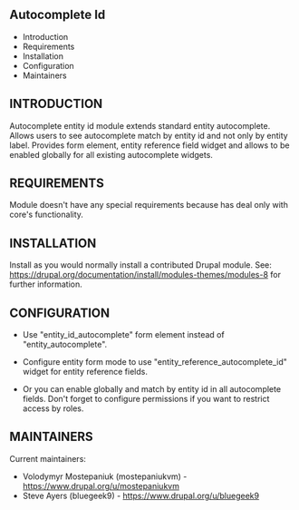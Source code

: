 Autocomplete Id
---------------------

 * Introduction
 * Requirements
 * Installation
 * Configuration
 * Maintainers


INTRODUCTION
------------

Autocomplete entity id module extends standard entity autocomplete. Allows users
to see autocomplete match by entity id and not only by entity label. Provides
form element, entity reference field widget and allows to be enabled globally
for all existing autocomplete widgets.


REQUIREMENTS
------------

Module doesn't have any special requirements because has deal only with core's
functionality.


INSTALLATION
------------

Install as you would normally install a contributed Drupal module. See:
https://drupal.org/documentation/install/modules-themes/modules-8 for further
information.


CONFIGURATION
-------------

* Use "entity_id_autocomplete" form element instead of "entity_autocomplete".

* Configure entity form mode to use "entity_reference_autocomplete_id" widget
for entity reference fields.

* Or you can enable globally and match by entity id in all autocomplete fields.
Don't forget to configure permissions if you want to restrict access by roles.


MAINTAINERS
-----------

Current maintainers:
 * Volodymyr Mostepaniuk (mostepaniukvm) -
https://www.drupal.org/u/mostepaniukvm
 * Steve Ayers (bluegeek9) -
https://www.drupal.org/u/bluegeek9

